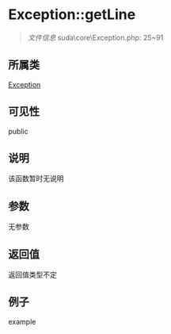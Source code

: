# Exception::getLine

> *文件信息* suda\core\Exception.php: 25~91
## 所属类 

[Exception](../Exception.md)

## 可见性

  public  
## 说明

该函数暂时无说明

## 参数

无参数

## 返回值
返回值类型不定

## 例子

example